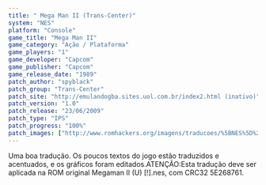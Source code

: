 ```yaml
---
title: " Mega Man II (Trans-Center)"
system: "NES"
platform: "Console"
game_title: "Mega Man II"
game_category: "Ação / Plataforma"
game_players: "1"
game_developer: "Capcom"
game_publisher: "Capcom"
game_release_date: "1989"
patch_author: "spyblack"
patch_group: "Trans-Center"
patch_site: "http://emulandogba.sites.uol.com.br/index2.html (inativo)"
patch_version: "1.0"
patch_release: "23/06/2009"
patch_type: "IPS"
patch_progress: "100%"
patch_images: ["http://www.romhackers.org/imagens/traducoes/%5BNES%5D%20Mega%20man%20II%20-%20Trans-Center%20-%201.png","http://www.romhackers.org/imagens/traducoes/%5BNES%5D%20Mega%20man%20II%20-%20Trans-Center%20-%202.png","http://www.romhackers.org/imagens/traducoes/%5BNES%5D%20Mega%20man%20II%20-%20Trans-Center%20-%203.png"]
---
```

Uma boa tradução. Os poucos textos do jogo estão traduzidos e acentuados, e os gráficos foram editados.ATENÇÃO:Esta tradução deve ser aplicada na ROM original Megaman II (U) [!].nes, com CRC32 5E268761.